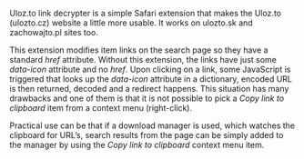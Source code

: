 Uloz.to link decrypter is a simple Safari extension that makes the Uloz.to (ulozto.cz) website a little more usable. It works on ulozto.sk and zachowajto.pl sites too.

This extension modifies item links on the search page so they have a standard _href_ attribute. Without this extension, the links have just some _data-icon_ attribute and no _href_. Upon clicking on a link, some JavaScript is triggered that looks up the _data-icon_ attribute in a dictionary, encoded URL is then returned, decoded and a redirect happens. This situation has many drawbacks and one of them is that it is not possible to pick a _Copy link to clipboard_ item from a context menu (right-click).

Practical use can be that if a download manager is used, which watches the clipboard for URL’s, search results from the page can be simply added to the manager by using the _Copy link to clipboard_ context menu item.